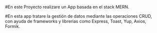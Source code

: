 #En este Proyecto realizare un App basada en el stack MERN.

#En esta app tratare la gestión de datos mediante las operaciones CRUD, con ayuda de frameworks y librerias como Express, Toast, Yup, Axios, Formik.
